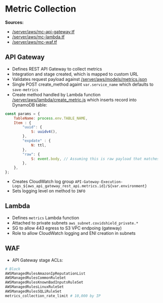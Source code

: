 # Metric Collection
**Sources:** 
- [/server/aws/mc-api-gateway.tf](https://github.com/cds-snc/covid-alert-server-staging-terraform/blob/master/server/aws/mc-api-gateway.tf)
- [/server/aws/mc-lambda.tf](https://github.com/cds-snc/covid-alert-server-staging-terraform/blob/master/server/aws/mc-lambda.tf)
- [/server/aws/mc-waf.tf](https://github.com/cds-snc/covid-alert-server-staging-terraform/blob/master/server/aws/mc-waf.tf)

## API Gateway
- Defines REST API Gateway to collect metrics
- Integration and stage created, which is mapped to custom URL
- Validates request payload against [/server/aws/models/metrics.json](https://github.com/cds-snc/covid-alert-server-staging-terraform/blob/master/server/aws/models/metrics.json)
- Single POST create_method againt `var.service_name` which defaults to `save-metrics`
- Create method handled by Lambda function [/server/aws/lambda/create_metric.js](https://github.com/cds-snc/covid-alert-server-staging-terraform/blob/master/server/aws/lambda/create_metric.js) which inserts record into DynamoDB table:
```js
const params = {
    TableName: process.env.TABLE_NAME,
    Item : {
        "uuid": {
            S: uuidv4(),
        },
        "expdate" : {
            N: ttl,
        },
        "raw": {
            S: event.body, // Assuming this is raw payload that matches metrics.json schema
        },
    },
};
```
- Creates CloudWatch log group `API-Gateway-Execution-Logs_${aws_api_gateway_rest_api.metrics.id}/${var.environment}`
- Sets logging level on method to `INFO`

## Lambda
- Defines `metrics` Lambda function
- Attached to private subnets `aws_subnet.covidshield_private.*`
- SG to allow 443 egress to S3 VPC endpoing (gateway)
- Role to allow CloudWatch logging and ENI creation in subnets

## WAF
- API Gateway stage ACLs:
```sh
# Block
AWSManagedRulesAmazonIpReputationList
AWSManagedRulesCommonRuleSet
AWSManagedRulesKnownBadInputsRuleSet
AWSManagedRulesLinuxRuleSet
AWSManagedRulesSQLiRuleSet
metrics_collection_rate_limit # 10,000 by IP
```